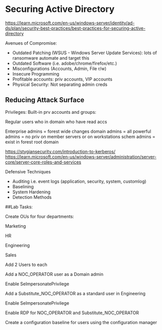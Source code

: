 # Securing Active Directory

https://learn.microsoft.com/en-us/windows-server/identity/ad-ds/plan/security-best-practices/best-practices-for-securing-active-directory

Avenues of Compromise:

- Outdated Patching (WSUS - Windows Server Update Services): lots of ransomware automate and target this
- Outdated Software (i.e. adobe/chrome/firefox/etc.)
- Misconfigurations (Accounts, Admin, File r/w)
- Insecure Programming
- Profitable accounts: priv accounts, VIP accounts
- Physical Security: Not separating admin creds

## Reducing Attack Surface

Privileges: Built-in prv accounts and groups:

Regular users who in domain who have read accs

Enterprise admins = forest wide changes
domain admins = all powerful
admins = no priv on member servers or on workstations
schem admins = exist in forest root domain

https://stygiansecurity.com/introduction-to-kerberos/
https://learn.microsoft.com/en-us/windows-server/administration/server-core/server-core-roles-and-services

Defensive Techniques

- Auditing i.e. event logs (application, security, system, customlog)
- Baselining
- System Hardening
- Detection Methods


##Lab
Tasks: 

 

Create OUs for four departments: 

Marketing 

HR 

Engineering 

Sales 

Add 2 Users to each 

Add a NOC_OPERATOR user as a Domain admin 

Enable SeImpersonatePrivilege 

Add a Substitute_NOC_OPERATOR as a standard user in Engineering 

Enable SeImpersonatePrivilege 

Enable RDP for NOC_OPERATOR and Substitute_NOC_OPERATOR 

 

Create a configuration baseline for users using the configuration manager 
